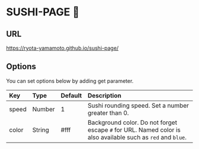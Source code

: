 # SUSHI-PAGE 🍣

## URL

https://ryota-yamamoto.github.io/sushi-page/

## Options

You can set options below by adding get parameter.

|    Key     |     Type  |  Default  | Description |
|:-----------|:----------|:----------|:------------|
| speed      | Number    | 1         | Sushi rounding speed. Set a number greater than 0. |
| color      | String    | #fff      | Background color. Do not forget escape `#` for URL. Named color is also available such as `red` and `blue`. |
